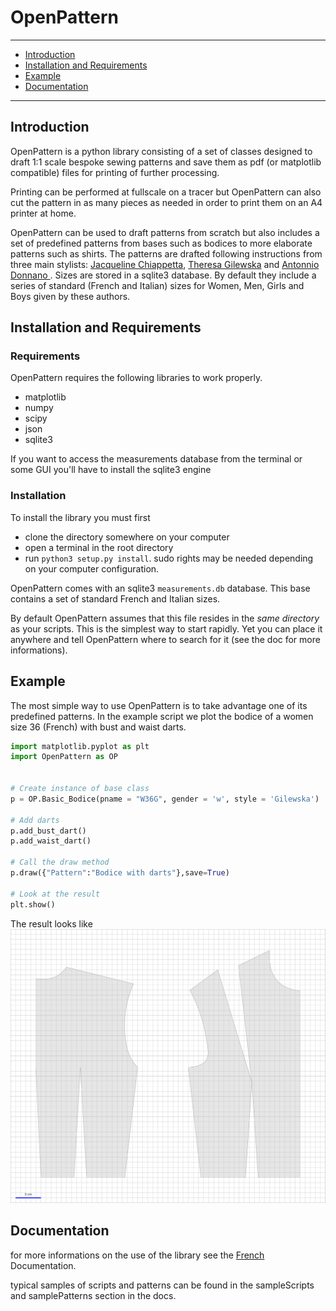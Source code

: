 # OpenPattern

----
* [Introduction](##introduction)
* [Installation and Requirements](##Installation-and-Requirements)
* [Example](##Example)
* [Documentation](##Documentation)

-----------
## Introduction <a class="anchor" id="introduction"></a>
OpenPattern is a python library consisting of a set of classes designed to draft 1:1 scale bespoke sewing patterns and save them as pdf (or matplotlib compatible) files for printing of further processing.

Printing can be performed at fullscale on a tracer but OpenPattern can also cut the pattern in as many pieces as needed in order to print them on an A4 printer at home.

OpenPattern can be used to draft patterns from scratch but also includes a set of predefined patterns from bases such as bodices to more elaborate patterns such as shirts.
The patterns are drafted following instructions from three main stylists: <a href="https://lespressesdumidi.com/content/18-jacqueline-chiappetta">Jacqueline Chiappetta</a>, <a href="https://www.editions-eyrolles.com/Auteur/86662/teresa-gilewska">Theresa Gilewska</a> and <a href="https://www.euromodeschool.it/index.html">Antonnio Donnano </a>.  Sizes are stored in a sqlite3 database. By default they include a series of standard (French and Italian) sizes for Women, Men, Girls and Boys given by these authors.

## Installation and Requirements <a class="anchor" id="installation-and-requirements"></a>

### Requirements
OpenPattern requires the following libraries to work properly.
* matplotlib
* numpy
* scipy
* json
* sqlite3

If you want to access the measurements database from the terminal or some GUI you'll have to install the sqlite3 engine

### Installation

To install the library you must first
* clone the directory somewhere on your computer
* open a terminal in the root directory
* run ```python3 setup.py install```.
sudo rights may be needed depending on your computer configuration.

OpenPattern comes with an sqlite3 ```measurements.db``` database. This base contains a set of standard French and Italian sizes.

By default OpenPattern assumes that this file resides in the *same directory* as your scripts. This is the simplest way to start rapidly. Yet you can place it anywhere and tell OpenPattern where to search for it (see the doc for more informations).


## Example <a class="anchor" id="Example"></a>

The most simple way to use OpenPattern is to take advantage one of its predefined patterns. In the example script we plot the bodice  of a women size 36 (French) with bust and waist darts.

```python
import matplotlib.pyplot as plt
import OpenPattern as OP


# Create instance of base class
p = OP.Basic_Bodice(pname = "W36G", gender = 'w', style = 'Gilewska')

# Add darts
p.add_bust_dart()
p.add_waist_dart()

# Call the draw method
p.draw({"Pattern":"Bodice with darts"},save=True)

# Look at the result
plt.show()
```
The result looks like
![Result](./docs/samplePatterns/Gilewska_Basic_Bodice_W36G_FullSize.svg)

## Documentation <a class="anchor" id="documentation"></a>
for more informations on the use of the library see the <a target="_blank" href="./docs/OpenPattern_D.md">French</a> Documentation.

typical samples of scripts and patterns can be found in the sampleScripts and samplePatterns section in the docs.
